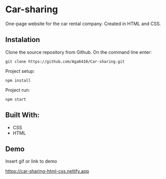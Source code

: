 # Car-sharing

One-page website for the car rental company. Created in HTML and CSS. 

## Instalation

Clone the source repository from Github. On the command line enter:

```
git clone https://github.com/Aga6410/Car-sharing.git
```

Project setup:

```
npm install
```

Project run:

```
npm start
```

## Built With:

* CSS
* HTML

## Demo

Insert gif or link to demo

https://car-sharing-html-css.netlify.app
